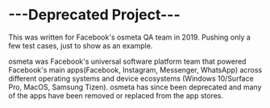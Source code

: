 # ---Deprecated Project---
This was written for Facebook's osmeta QA team in 2019. Pushing only a few test cases, just to show as an example.

osmeta was Facebook's universal software platform team that powered Facebook's main apps(Facebook, Instagram, Messenger, WhatsApp) across different operating systems and device ecosystems (Windows 10/Surface Pro, MacOS, Samsung Tizen).
osmeta has since been deprecated and many of the apps have been removed or replaced from the app stores.
